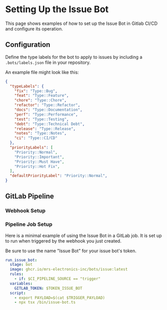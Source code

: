 # Setting Up the Issue Bot

This page shows examples of how to set up the Issue Bot in Gitlab CI/CD and configure its operation.

## Configuration

Define the type labels for the bot to apply to issues by including a `.bots/labels.json` file in your repository.

An example file might look like this:

```json
{
  "typeLabels": {
    "fix": "Type::Bug",
    "feat": "Type::Feature",
    "chore": "Type::Chore",
    "refactor": "Type::Refactor",
    "docs": "Type::Documentation",
    "perf": "Type::Performance",
    "test": "Type::Testing",
    "debt": "Type::Technical Debt",
    "release": "Type::Release",
    "notes": "Type::Notes",
    "ci": "Type::CI/CD"
  },
  "priorityLabels": [
    "Priority::Normal",
    "Priority::Important",
    "Priority::Must Have",
    "Priority::Hot Fix",
  ],
  "defaultPriorityLabel": "Priority::Normal",
}
```

## GitLab Pipeline

### Webhook Setup

<!-- TODO(#46): add webhook setup -->

### Pipeline Job Setup

Here is a minimal example of using the Issue Bot in a GitLab job. It is set up to run when triggered by the webhook you just created.

Be sure to use the name "Issue Bot" for your issue bot's token.

```yaml
run_issue_bot:
  stage: bot
  image: ghcr.io/mrs-electronics-inc/bots/issue:latest
  rules:
    - if: $CI_PIPELINE_SOURCE == "trigger"
  variables:
    GITLAB_TOKEN: $TOKEN_ISSUE_BOT
  script:
    - export PAYLOAD=$(cat $TRIGGER_PAYLOAD)
    - npx tsx /bin/issue-bot.ts
```
